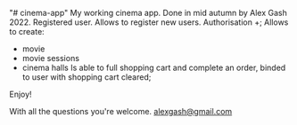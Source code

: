"# cinema-app" 
My working cinema app. Done in mid autumn by Alex Gash 2022.
Registered user. 
Allows to register new users.
Authorisation +;
Allows to create:
  - movie
  - movie sessions
  - cinema halls
Is able to full shopping cart and complete an order, binded to user with shopping cart cleared;

Enjoy!

With all the questions you're welcome. alexgash@gmail.com
